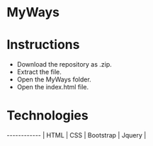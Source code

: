 # MyWays

# Instructions
* Download the repository as .zip.
* Extract the file.
* Open the MyWays folder.
* Open the index.html file.

# Technologies
 ------------ |
HTML | 
CSS | 
Bootstrap |
Jquery |

